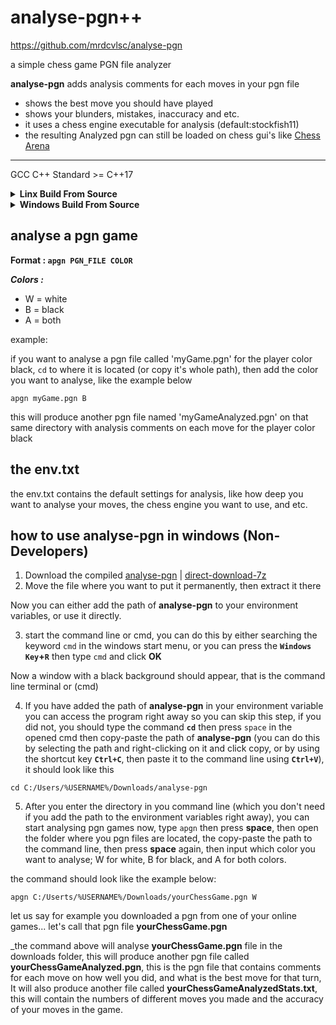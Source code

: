 # analyse-pgn++
https://github.com/mrdcvlsc/analyse-pgn

a simple chess game PGN file analyzer

**analyse-pgn** adds analysis comments for each moves in your pgn file

- shows the best move you should have played
- shows your blunders, mistakes, inaccuracy and etc.
- it uses a chess engine executable for analysis (default:stockfish11)
- the resulting Analyzed pgn can still be loaded on chess gui's like [Chess Arena](http://www.playwitharena.de/)

---------------------------

GCC C++ Standard >= C++17

<details>
<summary><b>Linx Build From Source</b></summary>
<br>
<ul>
  
```
git clone https://github.com/mrdcvlsc/analyse-pgn.git
cd analyse-pgn
make
sudo make install
make clean
```

**Uninstall**

```
sudo make uninstall
cd ..
rm -rf analyse-pgn (lol)
```

</ul>
</details>


<details>
<summary><b>Windows Build From Source</b></summary>
<br>
<ul>
  
You can also build analyse-pgn from source with GCC compilers, and the provided Makefile using your **cmd** in windows
  
download, or git clone **analyse-pgn** first(if you have git in windows)
  
in your command line (cmd) change directory to analyse-pgn, ```cd C:/Users/%USERNAME%/Downloads/analyse-pgn``` 
  
then use the commands below:
  
```
make
make clean
```

  _then after that you need to add the path of **analyse-pgn** into your environment variables... (or don't you can also use it right away after building it, just ```cd``` to where it is located and copy the full path of you pgn game that you want to analyse)_

</ul>
</details>


## analyse a pgn game

**Format : ```apgn PGN_FILE COLOR```**

***Colors :***
- W = white
- B = black
- A = both

example:

if you want to analyse a pgn file called 'myGame.pgn' for the player color black, ```cd``` to where it is located (or copy it's whole path), then add the color you want to analyse, like the example below

```shell
apgn myGame.pgn B
```

this will produce another pgn file named 'myGameAnalyzed.pgn' on that same directory with analysis comments on each move for the player color black

## the env.txt

the env.txt contains the default settings for analysis, like how deep you want to analyse your moves, the chess engine you want to use, and etc.

## how to use analyse-pgn in windows (Non-Developers)

1. Download the compiled [analyse-pgn](https://github.com/mrdcvlsc/analyse-pgn/releases/tag/v0.7) | [direct-download-7z](https://github.com/mrdcvlsc/analyse-pgn/releases/download/v0.7/analyse-pgn.7z)
2. Move the file where you want to put it permanently, then extract it there

Now you can either add the path of **analyse-pgn** to your environment variables, or use it directly.

3. start the command line or cmd, you can do this by either searching the keyword ```cmd``` in the windows start menu, or you can press the **```Windows Key```+```R```** then type ```cmd``` and click **OK**

Now a window with a black background should appear, that is the command line terminal or (cmd)

4. If you have added the path of **analyse-pgn** in your environment variable you can access the program right away so you can skip this step, if you did not, you should type the command **```cd```** then press ```space``` in the opened cmd then copy-paste the path of **analyse-pgn** (you can do this by selecting the path and right-clicking on it and click copy, or by using the shortcut key **```Ctrl+C```**, then paste it to the command line using **```Ctrl+V```**), it should look like this

```
cd C:/Users/%USERNAME%/Downloads/analyse-pgn
```

5. After you enter the directory in you command line (which you don't need if you add the path to the environment variables right away), you can start analysing pgn games now, type ```apgn``` then press **space**, then open the folder where you pgn files are located, the copy-paste the path to the command line, then press **space** again, then input which color you want to analyse; W for white, B for black, and A for both colors.

the command should look like the example below:

```
apgn C:/Userts/%USERNAME%/Downloads/yourChessGame.pgn W
```

let us say for example you downloaded a pgn from one of your online games... let's call that pgn file **yourChessGame.pgn**

_the command above will analyse **yourChessGame.pgn** file in the downloads folder, this will produce another pgn file called **yourChessGameAnalyzed.pgn**, this is the pgn file that contains comments for each move on how well you did, and what is the best move for that turn, It will also produce another file called **yourChessGameAnalyzedStats.txt**, this will contain the numbers of different moves you made and the accuracy of your moves in the game.
